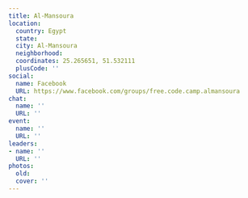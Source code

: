 ```yaml
---
title: Al-Mansoura
location:
  country: Egypt
  state: 
  city: Al-Mansoura
  neighborhood: 
  coordinates: 25.265651, 51.532111
  plusCode: ''
social:
  name: Facebook
  URL: https://www.facebook.com/groups/free.code.camp.almansoura
chat:
  name: ''
  URL: ''
event:
  name: ''
  URL: ''
leaders:
- name: ''
  URL: ''
photos:
  old: 
  cover: ''
---
```

